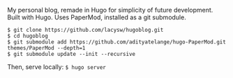My personal blog, remade in Hugo for simplicity of future development.  
Built with Hugo. Uses PaperMod, installed as a git submodule.

```
$ git clone https://github.com/lacysw/hugoblog.git
$ cd hugoblog
$ git submodule add https://github.com/adityatelange/hugo-PaperMod.git themes/PaperMod --depth=1
$ git submodule update --init --recursive
```

Then, serve locally: `$ hugo server`
